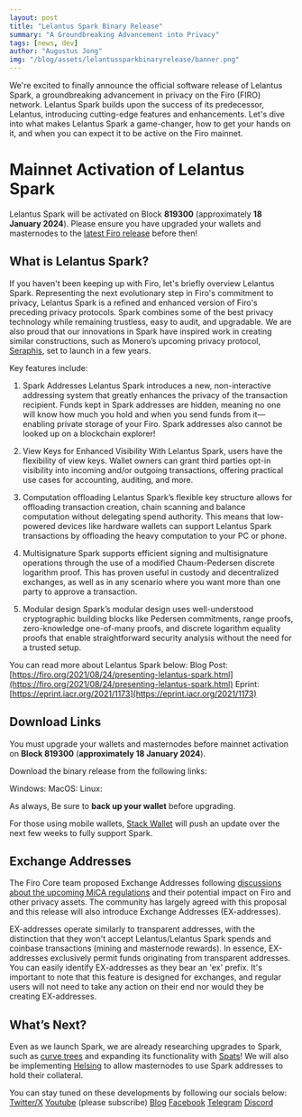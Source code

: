 ```yaml
---
layout: post
title: "Lelantus Spark Binary Release"
summary: "A Groundbreaking Advancement into Privacy"
tags: [news, dev]
author: "Augustus Jong"
img: "/blog/assets/lelantussparkbinaryrelease/banner.png"
---
```

We're excited to finally announce the official software release of Lelantus Spark, a groundbreaking advancement in privacy on the Firo (FIRO) network. Lelantus Spark builds upon the success of its predecessor, Lelantus, introducing cutting-edge features and enhancements. Let's dive into what makes Lelantus Spark a game-changer, how to get your hands on it, and when you can expect it to be active on the Firo mainnet.

# Mainnet Activation of Lelantus Spark

Lelantus Spark will be activated on Block **819300** (approximately **18 January 2024**). Please ensure you have upgraded your wallets and masternodes to the [latest Firo release](https://github.com/firoorg/firo/releases) before then!

## What is Lelantus Spark?

If you haven't been keeping up with Firo, let's briefly overview Lelantus Spark. Representing the next evolutionary step in Firo's commitment to privacy, Lelantus Spark is a refined and enhanced version of Firo's preceding privacy protocols. Spark combines some of the best privacy technology while remaining trustless, easy to audit, and upgradable. We are also proud that our innovations in Spark have inspired work in creating similar constructions, such as Monero’s upcoming privacy protocol, [Seraphis](https://www.getmonero.org/2021/12/22/what-is-seraphis.html), set to launch in a few years.

Key features include:

1. Spark Addresses
Lelantus Spark introduces a new, non-interactive addressing system that greatly enhances the privacy of the transaction recipient. Funds kept in Spark addresses are hidden, meaning no one will know how much you hold and when you send funds from it—enabling private storage of your Firo. Spark addresses also cannot be looked up on a blockchain explorer!

2. View Keys for Enhanced Visibility
With Lelantus Spark, users have the flexibility of view keys. Wallet owners can grant third parties opt-in visibility into incoming and/or outgoing transactions, offering practical use cases for accounting, auditing, and more.

3. Computation offloading
Lelantus Spark’s flexible key structure allows for offloading transaction creation, chain scanning and balance computation without delegating spend authority. This means that low-powered devices like hardware wallets can support Lelantus Spark transactions by offloading the heavy computation to your PC or phone.

4. Multisignature
Spark supports efficient signing and multisignature operations through the use of a modified Chaum-Pedersen discrete logarithm proof. This has proven useful in custody and decentralized exchanges, as well as in any scenario where you want more than one party to approve a transaction.

5. Modular design
Spark’s modular design uses well-understood cryptographic building blocks like Pedersen commitments, range proofs, zero-knowledge one-of-many proofs, and discrete logarithm equality proofs that enable straightforward security analysis without the need for a trusted setup.

You can read more about Lelantus Spark below: 
Blog Post: [https://firo.org/2021/08/24/presenting-lelantus-spark.html](https://firo.org/2021/08/24/presenting-lelantus-spark.html)
Eprint: [https://eprint.iacr.org/2021/1173](https://eprint.iacr.org/2021/1173)

## Download Links

You must upgrade your wallets and masternodes before mainnet activation on **Block 819300** (**approximately 18 January 2024**).

Download the binary release from the following links:

Windows: 
MacOS: 
Linux: 

As always, Be sure to **back up your wallet** before upgrading.

For those using mobile wallets, [Stack Wallet](https://stackwallet.com/) will push an update over the next few weeks to fully support Spark.

## Exchange Addresses
The Firo Core team proposed Exchange Addresses following [discussions about the upcoming MiCA regulations](https://forum.firo.org/t/firo-private-transactions-balancing-with-mica-regulations/3010) and their potential impact on Firo and other privacy assets. The community has largely agreed with this proposal and this release will also introduce Exchange Addresses (EX-addresses). 

EX-addresses operate similarly to transparent addresses, with the distinction that they won't accept Lelantus/Lelantus Spark spends and coinbase transactions (mining and masternode rewards). In essence, EX-addresses exclusively permit funds originating from transparent addresses. You can easily identify EX-addresses as they bear an 'ex' prefix. It's important to note that this feature is designed for exchanges, and regular users will not need to take any action on their end nor would they be creating EX-addresses.

## What’s Next?

Even as we launch Spark, we are already researching upgrades to Spark, such as [curve trees](https://firo.org/2023/05/26/elliptic-curves-research.html) and expanding its functionality with [Spats](https://firo.org/2022/03/07/spats-confidential-assets-lelantus-spark.html)! We will also be implementing [Helsing](https://firo.org/2022/01/28/helsing-private-firo-masternode.html) to allow masternodes to use Spark addresses to hold their collateral.

You can stay tuned on these developments by following our socials below:
[Twitter/X](https://twitter.com/firoorg)
[Youtube](https://www.youtube.com/@Firoorg) (please subscribe)
[Blog](https://firo.org/blog/)
[Facebook](https://www.facebook.com/firoorg)
[Telegram](https://t.me/firoorg)
[Discord](https://discord.gg/TGZPRbRT3Y)
